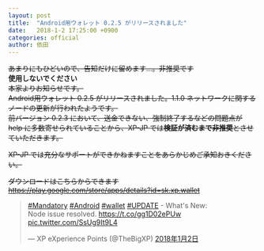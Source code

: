 ```yaml
---
layout: post
title:  "Android用ウォレット 0.2.5 がリリースされました"
date:   2018-1-2 17:25:00 +0900
categories: official
author: 依田
---  
```

~~あまりにもひどいので、告知だけに留めます…。非推奨です~~  
**使用しないでください**  
~~本家よりお知らせです。~~  
~~Android用ウォレット 0.2.5 がリリースされました。1.1.0 ネットワークに関するノードの更新が行われたようです。~~  
~~前バージョン 0.2.3 において、送金できない、強制終了するなどの問題点が help に多数寄せられていることから、XP-JP では**検証が済むまで非推奨**とさせていただきます。~~  

~~XP-JP では充分なサポートができかねますことをあらかじめご承知おきください。~~  

~~ダウンロードはこちらからできます~~  
~~https://play.google.com/store/apps/details?id=sk.xp.wallet~~  

<blockquote class="twitter-tweet" data-lang="ja"><p lang="en" dir="ltr"><a href="https://twitter.com/hashtag/Mandatory?src=hash&amp;ref_src=twsrc%5Etfw">#Mandatory</a> <a href="https://twitter.com/hashtag/Android?src=hash&amp;ref_src=twsrc%5Etfw">#Android</a> <a href="https://twitter.com/hashtag/wallet?src=hash&amp;ref_src=twsrc%5Etfw">#wallet</a> <a href="https://twitter.com/hashtag/UPDATE?src=hash&amp;ref_src=twsrc%5Etfw">#UPDATE</a> - What&#39;s New: <br>Node issue resolved.  <a href="https://t.co/gg1D02ePUw">https://t.co/gg1D02ePUw</a> <a href="https://t.co/SsUg9It9L4">pic.twitter.com/SsUg9It9L4</a></p>&mdash; XP eXperience Points (@TheBigXP) <a href="https://twitter.com/TheBigXP/status/948104202361999360?ref_src=twsrc%5Etfw">2018年1月2日</a></blockquote>
<script async src="https://platform.twitter.com/widgets.js" charset="utf-8"></script>  

